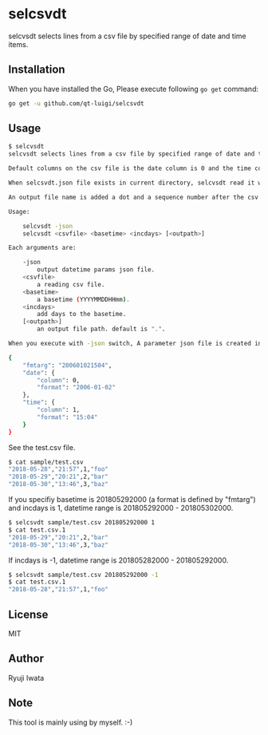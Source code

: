 # selcsvdt

selcvsdt selects lines from a csv file by specified range of date and time items.

## Installation

When you have installed the Go, Please execute following `go get` command:

```sh
go get -u github.com/qt-luigi/selcsvdt
```

## Usage

```sh
$ selcvsdt
selcvsdt selects lines from a csv file by specified range of date and time items.

Default columns on the csv file is the date column is 0 and the time column is 1.

When selcsvdt.json file exists in current directory, selcvsdt read it when start.

An output file name is added a dot and a sequence number after the csv file name.

Usage:

	selcvsdt -json
	selcvsdt <csvfile> <basetime> <incdays> [<outpath>]

Each arguments are:

	-json
		output datetime params json file.
	<csvfile>
		a reading csv file.
	<basetime>
		a basetime (YYYYMMDDHHmm).
	<incdays>
		add days to the basetime.
	[<outpath>]
		an output file path. default is ".".

When you execute with -json switch, A parameter json file is created in current directory. 

{
	"fmtarg": "200601021504",
	"date": {
		"column": 0,
		"format": "2006-01-02"
	},
	"time": {
		"column": 1,
		"format": "15:04"
	}
}
```

See the test.csv file.

```sh
$ cat sample/test.csv
"2018-05-28","21:57",1,"foo"
"2018-05-29","20:21",2,"bar"
"2018-05-30","13:46",3,"baz"
```

If you specifiy basetime is 201805292000 (a format is defined by "fmtarg") and incdays is 1, datetime range is 201805292000 - 201805302000.

```sh
$ selcsvdt sample/test.csv 201805292000 1
$ cat test.csv.1 
"2018-05-29","20:21",2,"bar"
"2018-05-30","13:46",3,"baz"
```

If incdays is -1, datetime range is 201805282000 - 201805292000.

```sh
$ selcsvdt sample/test.csv 201805292000 -1
$ cat test.csv.1 
"2018-05-28","21:57",1,"foo"
```

## License

MIT

## Author

Ryuji Iwata

## Note

This tool is mainly using by myself. :-)
